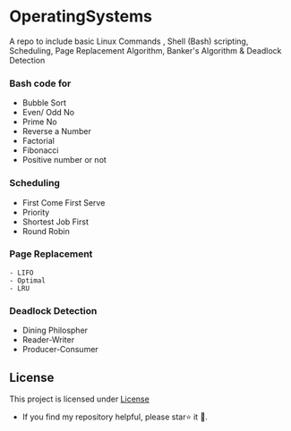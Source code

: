 # OperatingSystems
A repo to include basic Linux Commands [](docs/linux.md) , Shell (Bash) scripting, Scheduling, Page Replacement Algorithm, Banker's Algorithm & Deadlock Detection
### Bash code for
- Bubble Sort
- Even/ Odd No
- Prime No
- Reverse a Number
- Factorial
- Fibonacci
- Positive number or not
### Scheduling
  - First Come First Serve
  - Priority
  - Shortest Job First
  - Round Robin
 
### Page Replacement
    - LIFO
    - Optimal
    - LRU
### Deadlock Detection
- Dining Philospher
- Reader-Writer
- Producer-Consumer
      

## License
This project is licensed under [License](docs/LICENSE.md)

- If you find my repository helpful, please star⭐ it 🌟.
